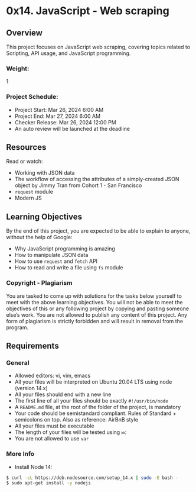 # 0x14. JavaScript - Web scraping

## Overview
This project focuses on JavaScript web scraping, covering topics related to Scripting, API usage, and JavaScript programming.

### Weight:
1

### Project Schedule:
- Project Start: Mar 26, 2024 6:00 AM
- Project End: Mar 27, 2024 6:00 AM
- Checker Release: Mar 26, 2024 12:00 PM
- An auto review will be launched at the deadline

## Resources
Read or watch:
- Working with JSON data
- The workflow of accessing the attributes of a simply-created JSON object by Jimmy Tran from Cohort 1 - San Francisco
- `request` module
- Modern JS

## Learning Objectives
By the end of this project, you are expected to be able to explain to anyone, without the help of Google:
- Why JavaScript programming is amazing
- How to manipulate JSON data
- How to use `request` and `fetch` API
- How to read and write a file using `fs` module

### Copyright - Plagiarism
You are tasked to come up with solutions for the tasks below yourself to meet with the above learning objectives. You will not be able to meet the objectives of this or any following project by copying and pasting someone else’s work. You are not allowed to publish any content of this project. Any form of plagiarism is strictly forbidden and will result in removal from the program.

## Requirements
### General
- Allowed editors: vi, vim, emacs
- All your files will be interpreted on Ubuntu 20.04 LTS using node (version 14.x)
- All your files should end with a new line
- The first line of all your files should be exactly `#!/usr/bin/node`
- A `README.md` file, at the root of the folder of the project, is mandatory
- Your code should be semistandard compliant. Rules of Standard + semicolons on top. Also as reference: AirBnB style
- All your files must be executable
- The length of your files will be tested using `wc`
- You are not allowed to use `var`

### More Info
- Install Node 14:
```bash
$ curl -sL https://deb.nodesource.com/setup_14.x | sudo -E bash -
$ sudo apt-get install -y nodejs
